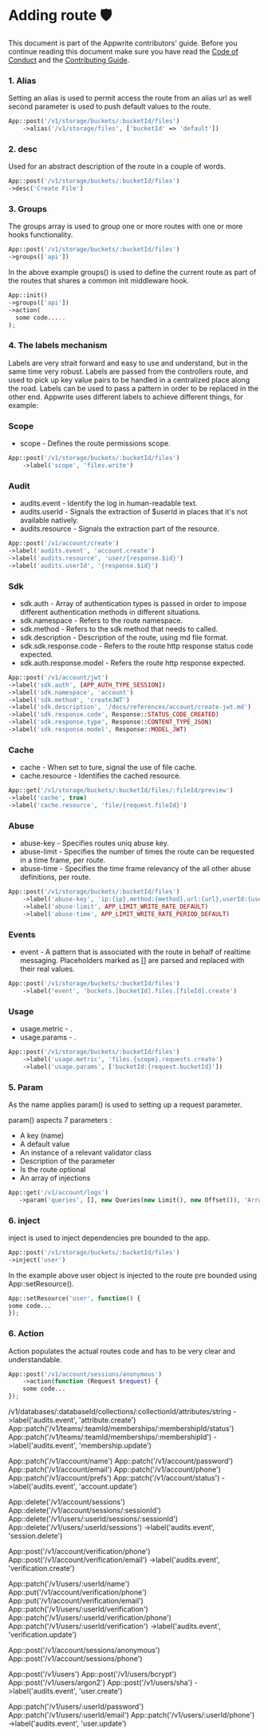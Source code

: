 # Adding route 🛡

This document is part of the Appwrite contributors' guide. Before you continue reading this document make sure you have read the [Code of Conduct](https://github.com/appwrite/appwrite/blob/master/CODE_OF_CONDUCT.md) and the [Contributing Guide](https://github.com/appwrite/appwrite/blob/master/CONTRIBUTING.md).

### 1. Alias
Setting an alias  is used to permit access the route from an alias url as well
second parameter is used to push default values to the route.
```php
App::post('/v1/storage/buckets/:bucketId/files')
    ->alias('/v1/storage/files', ['bucketId' => 'default'])
```

### 2. desc
Used for an  abstract description of the route in a couple of words. 
```php
App::post('/v1/storage/buckets/:bucketId/files')
->desc('Create File')
```

### 3. Groups
The groups array is used to group one or more routes with one or more hooks functionality.
```php
App::post('/v1/storage/buckets/:bucketId/files')
->groups(['api'])
```
In the above example groups() is used to define the current route as part of the routes that shares a common init middleware hook. 
```php
App::init()
->groups(['api'])
->action(
  some code.....
);
```


### 4. The labels mechanism
Labels are very strait forward and easy to use and understand, but in the same time very robust.
Labels are passed from the controllers route, and used to pick up key value pairs to be handled in a centralized place
along the road.
Labels can be used to pass a pattern in order to be replaced in the other end.
Appwrite uses different labels to achieve different things, for example:

### Scope
* scope - Defines the route permissions scope.

```php
App::post('/v1/storage/buckets/:bucketId/files')
    ->label('scope', 'files.write')
```

### Audit
* audits.event - Identify the log in human-readable text.
* audits.userId - Signals the extraction of $userId in places that it's not available natively.
* audits.resource - Signals the extraction part of the resource.


```php
App::post('/v1/account/create')
->label('audits.event', 'account.create')
->label('audits.resource', 'user/{response.$id}')
->label('audits.userId', '{response.$id}')
```

### Sdk
* sdk.auth - Array of authentication types is passed in order to impose different authentication methods in different situations.
* sdk.namespace - Refers to the route namespace.
* sdk.method - Refers to the sdk method that needs to called.
* sdk.description - Description of the route, using md file format.
* sdk.sdk.response.code - Refers to the route http response status code expected.
* sdk.auth.response.model - Refers the route http response expected.

```php
App::post('/v1/account/jwt')
->label('sdk.auth', [APP_AUTH_TYPE_SESSION])
->label('sdk.namespace', 'account')
->label('sdk.method', 'createJWT')
->label('sdk.description', '/docs/references/account/create-jwt.md')
->label('sdk.response.code', Response::STATUS_CODE_CREATED)
->label('sdk.response.type', Response::CONTENT_TYPE_JSON)
->label('sdk.response.model', Response::MODEL_JWT)
```

### Cache
* cache - When set to ture, signal the use of file cache. 
* cache.resource - Identifies the cached resource.

```php
App::get('/v1/storage/buckets/:bucketId/files/:fileId/preview')
->label('cache', true)
->label('cache.resource', 'file/{request.fileId}')
```

### Abuse
* abuse-key - Specifies routes uniq abuse key.
* abuse-limit - Specifies the number of times the route can be requested in a time frame, per route.
* abuse-time - Specifies the time frame relevancy of the all other abuse definitions, per route.

```php
App::post('/v1/storage/buckets/:bucketId/files')
    ->label('abuse-key', 'ip:{ip},method:{method},url:{url},userId:{userId}')
    ->label('abuse-limit', APP_LIMIT_WRITE_RATE_DEFAULT)
    ->label('abuse-time', APP_LIMIT_WRITE_RATE_PERIOD_DEFAULT)
```

### Events
* event - A pattern that is associated with the route in behalf of realtime messaging.
  Placeholders marked as [] are parsed and replaced with their real values.

```php
App::post('/v1/storage/buckets/:bucketId/files')
    ->label('event', 'buckets.[bucketId].files.[fileId].create')
```

### Usage
* usage.metric - .
* usage.params - .
```php
App::post('/v1/storage/buckets/:bucketId/files')
    ->label('usage.metric', 'files.{scope}.requests.create')
    ->label('usage.params', ['bucketId:{request.bucketId}'])
```

### 5. Param
As the name applies param() is used to setting up a request parameter.

param() aspects 7 parameters :
* A key (name) 
* A default value
* An instance of a relevant validator class
* Description of the parameter
* Is the route optional
* An array of injections
```php
App::get('/v1/account/logs')
   ->param('queries', [], new Queries(new Limit(), new Offset()), 'Array of query strings generated using the Query class provided by the SDK. [Learn more about queries](https://appwrite.io/docs/databases#querying-documents). Only supported methods are limit and offset', true)
```


### 6. inject
inject is used to inject dependencies pre bounded to the app.

```php
App::post('/v1/storage/buckets/:bucketId/files')
->inject('user')
```

In the example above user object is injected to the route pre bounded using App::setResource().

```php
App::setResource('user', function() {
some code...
});
```

### 6. Action
Action populates the actual routes code and has to be very clear and understandable. 

```php
App::post('/v1/account/sessions/anonymous')
    ->action(function (Request $request) {
    some code...
});
```




/v1/databases/:databaseId/collections/:collectionId/attributes/string
->label('audits.event', 'attribute.create')
App::patch('/v1/teams/:teamId/memberships/:membershipId/status')
App::patch('/v1/teams/:teamId/memberships/:membershipId')
->label('audits.event', 'membership.update')

App::patch('/v1/account/name')
App::patch('/v1/account/password')
App::patch('/v1/account/email')
App::patch('/v1/account/phone')
App::patch('/v1/account/prefs')
App::patch('/v1/account/status')
->label('audits.event', 'account.update')

App::delete('/v1/account/sessions')
App::delete('/v1/account/sessions/:sessionId')
App::delete('/v1/users/:userId/sessions/:sessionId')
App::delete('/v1/users/:userId/sessions')
->label('audits.event', 'session.delete')


App::post('/v1/account/verification/phone')
App::post('/v1/account/verification/email')
->label('audits.event', 'verification.create')

App::patch('/v1/users/:userId/name')
App::put('/v1/account/verification/phone')
App::put('/v1/account/verification/email')
App::patch('/v1/users/:userId/verification')
App::patch('/v1/users/:userId/verification/phone')
App::patch('/v1/users/:userId/verification')
->label('audits.event', 'verification.update')




App::post('/v1/account/sessions/anonymous')
App::post('/v1/account/sessions/phone')


App::post('/v1/users')
App::post('/v1/users/bcrypt')
App::post('/v1/users/argon2')
App::post('/v1/users/sha')
->label('audits.event', 'user.create')


App::patch('/v1/users/:userId/password')
App::patch('/v1/users/:userId/email')
App::patch('/v1/users/:userId/phone')
->label('audits.event', 'user.update')